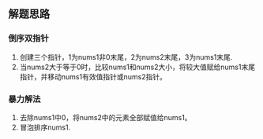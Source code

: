 ## 解题思路
### 倒序双指针
1. 创建三个指针，1为nums1非0末尾，2为nums2末尾，3为nums1末尾.</br>
2. 当nums2大于等于0时，比较nums1和nums2大小，将较大值赋给nums1末尾指针，并移动nums1有效值指针或nums2指针。</br>
### 暴力解法
1. 去除nums1中0，将nums2中的元素全部赋值给nums1。
2. 冒泡排序nums1.